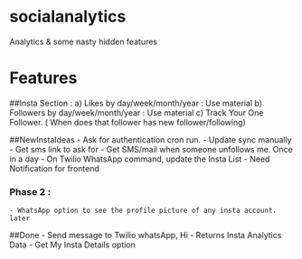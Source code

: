 # socialanalytics
Analytics &amp; some nasty hidden features

# Features

##Insta Section :
	a) Likes by day/week/month/year : Use material
    b) Followers by day/week/month/year : Use material
	c) Track Your One Follower. ( When does that follower has new follower/following)
	
##NewInstaIdeas
	- Ask for authentication cron run.
	- Update sync manually
	- Get sms link to ask for 
	- Get SMS/mail when someone unfollows me. Once in a day
    - On Twilio WhatsApp command, update the Insta List
    - Need Notification for frontend

### Phase 2 :
    - WhatsApp option to see the profile picture of any insta account. later

##Done
    - Send message to Twilio whatsApp, Hi
    - Returns Insta Analytics Data
    - Get My Insta Details option 